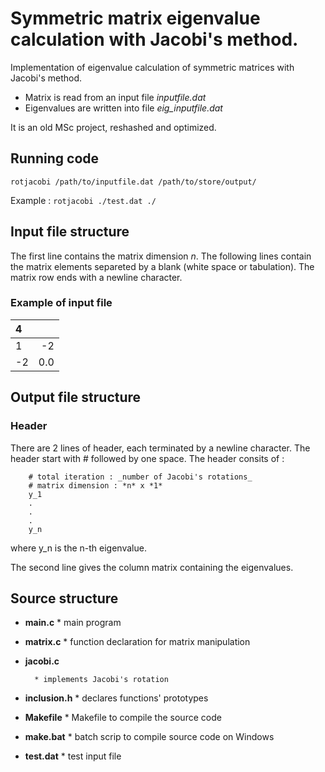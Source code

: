 # Symmetric matrix eigenvalue calculation with Jacobi's method.

Implementation of eigenvalue calculation of symmetric matrices with Jacobi's method.
* Matrix is read from an input file *inputfile.dat*
* Eigenvalues are written into file *eig_inputfile.dat*

It is an old MSc project, reshashed and optimized.

## Running code
`rotjacobi /path/to/inputfile.dat /path/to/store/output/`

Example :  `rotjacobi ./test.dat ./`

## Input file structure
The first line contains the matrix dimension *n*.
The following lines contain the matrix elements separeted by a blank (white space or tabulation).
The matrix row ends with a newline character.
### Example of input file

| 4     |       |
| :---- | ----: |
| 1     | -2    |
| -2    | 0.0   |

## Output file structure
### Header
There are 2 lines of header, each terminated by a newline character.
The header start with # followed by one space.
The header consits of :

        # total iteration : _number of Jacobi's rotations_
        # matrix dimension : *n* x *1*
        y_1
        .
        .
        .
        y_n

where y_n is the n-th eigenvalue.

The second line gives the column matrix containing the eigenvalues.

## Source structure
* __main.c__
        * main program
* __matrix.c__
        * function declaration for matrix manipulation
* __jacobi.c__

        * implements Jacobi's rotation
* __inclusion.h__
        * declares functions' prototypes
* __Makefile__
        * Makefile to compile the source code
* __make.bat__
        * batch scrip to compile source code on Windows
* __test.dat__
        * test input file
